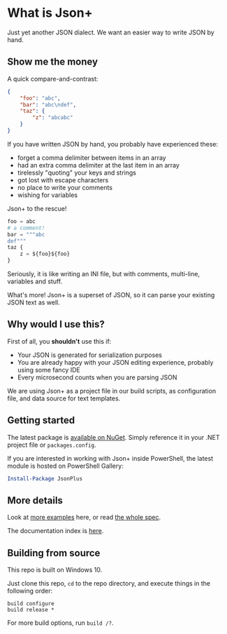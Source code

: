 What is Json+
=============
Just yet another JSON dialect. We want an easier way to write JSON by hand.


Show me the money
-----------------
A quick compare-and-contrast:

```JSON
{
    "foo": "abc",
    "bar": "abc\ndef",
    "taz": {
        "z": "abcabc"
    }
}
```

If you have written JSON by hand, you probably have experienced these:

- forget a comma delimiter between items in an array
- had an extra comma delimiter at the last item in an array
- tirelessly "quoting" your keys and strings
- got lost with escape characters
- no place to write your comments
- wishing for variables

Json+ to the rescue!

```python
foo = abc
# a comment!
bar = """abc
def"""
taz {
    z = ${foo}${foo}
}
```

Seriously, it is like writing an INI file, but with comments, multi-line, variables and stuff.

What's more! Json+ is a superset of JSON, so it can parse your existing JSON text as well.


Why would I use this?
---------------------
First of all, you **shouldn't** use this if:
- Your JSON is generated for serialization purposes
- You are already happy with your JSON editing experience, probably using some fancy IDE
- Every microsecond counts when you are parsing JSON

We are using Json+ as a project file in our build scripts, as configuration file, and data source for text templates.


Getting started
---------------
The latest package is [available on NuGet](https://www.nuget.org/packages/Lizoc.JsonPlus). Simply reference it in your .NET project file or `packages.config`.

If you are interested in working with Json+ inside PowerShell, the latest module is hosted on PowerShell Gallery:

```PowerShell
Install-Package JsonPlus
```


More details
------------
Look at [more examples](./docs/example.md) here, or read [the whole spec](./docs/spec.md).

The documentation index is [here](./docs/README.md).


Building from source
--------------------
This repo is built on Windows 10.

Just clone this repo, `cd` to the repo directory, and execute things in the following order:

```batch
build configure
build release *
```

For more build options, run `build /?`.
